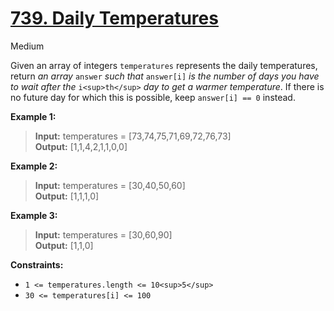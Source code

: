 # [739\. Daily Temperatures](https://leetcode.com/problems/daily-temperatures/)

Medium

Given an array of integers `temperatures` represents the daily temperatures, return _an array_ `answer` _such that_ `answer[i]` _is the number of days you have to wait after the_ `i<sup>th</sup>` _day to get a warmer temperature_. If there is no future day for which this is possible, keep `answer[i] == 0` instead.

**Example 1:**

> **Input:** temperatures = \[73,74,75,71,69,72,76,73\]  
> **Output:** \[1,1,4,2,1,1,0,0\]

**Example 2:**

> **Input:** temperatures = \[30,40,50,60\]  
> **Output:** \[1,1,1,0\]

**Example 3:**

> **Input:** temperatures = \[30,60,90\]  
> **Output:** \[1,1,0\]

**Constraints:**

- `1 <= temperatures.length <= 10<sup>5</sup>`
- `30 <= temperatures[i] <= 100`
